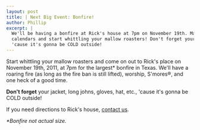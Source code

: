 ```yaml
---
layout: post
title: | Next Big Event: Bonfire!
author: Phillip
excerpt: |
  We'll be having a bonfire at Rick's house at 7pm on November 19th. Mark your
  calendars and start whittling your mallow roasters! Don't forget your jacket,
  'cause it's gonna be COLD outside!
---
```


Start whittling your mallow roasters and come on out to Rick's place on November
19th, 2011, at 7pm for the largest* bonfire in Texas. We'll have a roaring fire
(as long as the fire ban is still lifted), worship, S'mores&reg;, and one heck
of a good time.

**Don't forget** your jacket, long johns, gloves, hat, etc., 'cause it's gonna be
COLD outside!

If you need directions to Rick's house, [contact us](/contact/).

_\*Bonfire not actual size._